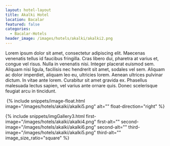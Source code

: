 ```yaml
---
layout: hotel-layout
title: Akalki Hotel
location: Bacalar
featured: false
categories:
  - Bacalar-Hotels
header_image: /images/hotels/akalki/akalki2.png
---
```

Lorem ipsum dolor sit amet, consectetur adipiscing elit. Maecenas venenatis tellus id faucibus fringilla. Cras libero dui, pharetra at varius et, congue vel risus. Nulla in venenatis nisi. Integer placerat euismod sem. Aliquam nisi ligula, facilisis nec hendrerit sit amet, sodales vel sem. Aliquam ac dolor imperdiet, aliquam leo eu, ultricies lorem. Aenean ultrices pulvinar dictum. In vitae ante lorem. Curabitur sit amet gravida ex. Phasellus malesuada lectus sapien, vel varius ante ornare quis. Donec scelerisque feugiat arcu in tincidunt.

&nbsp;{% include snippets/image-float.html image="/images/hotels/akalki/akalki5.png" alt="" float-direction="right" %}

{% include snippets/imgGallery3.html first-image="/images/hotels/akalki/akalki4.png" first-alt="" second-image="/images/hotels/akalki/akalki6.png" second-alt="" third-image="/images/hotels/akalki/akalki5.png" third-alt="" image_size_ratio="square" %}

&nbsp;